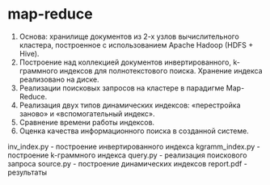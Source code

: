# map-reduce

1. Основа: хранилище документов из 2-х узлов вычислительного кластера, построенное с использованием Apache Hadoop (HDFS + Hive). 
2. Построение над коллекцией документов инвертированного, k-граммного индексов для полнотекстового поиска. Хранение индекса реализовано на диске. 
3. Реализации поисковых запросов на кластере в парадигме Map-Reduce.
4. Реализация двух типов динамических индексов: «перестройка заново» и «вспомогательный индекс».
5. Сравнение времени работы индексов.
6. Оценка качества информационного поиска в созданной системе.

inv_index.py - построение инвертированного индекса
kgramm_index.py - построение k-граммного индекса
query.py - реализация поискового запроса
source.py - построение динамических индексов
report.pdf - результаты

